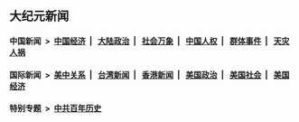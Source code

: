 ## 大纪元新闻

#### 中国新闻 &nbsp;>&nbsp; [中国经济](indexes/ncid283/README.md?08311645) &nbsp;| &nbsp; [大陆政治](indexes/ncid277/README.md?08311645) &nbsp;| &nbsp; [社会万象](indexes/ncid282/README.md?08311645) &nbsp;| &nbsp; [中国人权](indexes/ncid278/README.md?08311645) &nbsp;| &nbsp; [群体事件](indexes/ncid279/README.md?08311645) &nbsp;| &nbsp; [天灾人祸](indexes/ncid280/README.md?08311645)

#### 国际新闻 &nbsp;>&nbsp; [美中关系](indexes/nf1412576/README.md?08311645) &nbsp;| &nbsp; [台湾新闻](indexes/ncid1349361/README.md?08311645) &nbsp;| &nbsp; [香港新闻](indexes/ncid1349362/README.md?08311645) &nbsp;| &nbsp; [美国政治](indexes/ncid1078159/README.md?08311645) &nbsp;| &nbsp; [美国社会](indexes/ncid1078160/README.md?08311645) &nbsp;| &nbsp; [美国经济](indexes/ncid1078158/README.md?08311645)

#### 特别专题 &nbsp;>&nbsp; [中共百年历史](https://github.com/easy2view/epoch-special/blob/master/README.md?08311645)  
